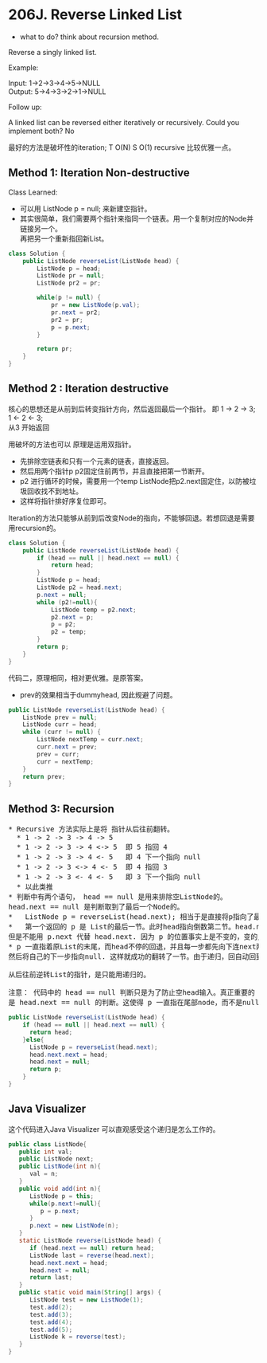 # 206J. Reverse Linked List
* what to do? think about recursion method.

Reverse a singly linked list.

Example:

Input: 1->2->3->4->5->NULL  
Output: 5->4->3->2->1->NULL

Follow up:

A linked list can be reversed either iteratively or recursively. Could you implement both? No

最好的方法是破坏性的iteration; T O(N) S O(1)
recursive 比较优雅一点。
## Method 1: Iteration Non-destructive

Class Learned:
* 可以用 ListNode p = null; 来新建空指针。
* 其实很简单，我们需要两个指针来指同一个链表。用一个复制对应的Node并链接另一个。  
再把另一个重新指回新List。

```Java
class Solution {
    public ListNode reverseList(ListNode head) {
        ListNode p = head;
        ListNode pr = null;
        ListNode pr2 = pr;

        while(p != null) {
            pr = new ListNode(p.val);
            pr.next = pr2;
            pr2 = pr;
            p = p.next;
        }

        return pr;
    }
}
```
## Method 2 : Iteration destructive
核心的思想还是从前到后转变指针方向，然后返回最后一个指针。
即 1 -> 2 -> 3;    
1 <- 2 <- 3;     
从3 开始返回    

用破坏的方法也可以
原理是运用双指针。
* 先排除空链表和只有一个元素的链表，直接返回。
* 然后用两个指针p p2固定住前两节，并且直接把第一节断开。
* p2 进行循环的时候，需要用一个temp ListNode把p2.next固定住，以防被垃圾回收找不到地址。
* 这样将指针排好序复位即可。

Iteration的方法只能够从前到后改变Node的指向，不能够回退。若想回退是需要用recursion的。


```Java
class Solution {
    public ListNode reverseList(ListNode head) {
        if (head == null || head.next == null) {
            return head;
        }
        ListNode p = head;
        ListNode p2 = head.next;
        p.next = null;
        while (p2!=null){
            ListNode temp = p2.next;
            p2.next = p;
            p = p2;
            p2 = temp;
        }
        return p;
    }
}
```
代码二，原理相同，相对更优雅。是原答案。
* prev的效果相当于dummyhead, 因此规避了问题。
```Java
public ListNode reverseList(ListNode head) {
    ListNode prev = null;
    ListNode curr = head;
    while (curr != null) {
        ListNode nextTemp = curr.next;
        curr.next = prev;
        prev = curr;
        curr = nextTemp;
    }
    return prev;
}

```
## Method 3: Recursion
<pre>
* Recursive 方法实际上是将 指针从后往前翻转。
  * 1 -> 2 -> 3 -> 4 -> 5
  * 1 -> 2 -> 3 -> 4 <-> 5  即 5 指回 4
  * 1 -> 2 -> 3 -> 4 <- 5   即 4 下一个指向 null
  * 1 -> 2 -> 3 <-> 4 <- 5  即 4 指回 3
  * 1 -> 2 -> 3 <- 4 <- 5   即 3 下一个指向 null
  * 以此类推
* 判断中有两个语句， head == null 是用来排除空ListNode的。
head.next == null 是判断取到了最后一个Node的。
*   ListNode p = reverseList(head.next); 相当于是直接将p指向了最后一位。
*   第一个返回的 p 是 List的最后一节。此时head指向倒数第二节。head.next 其实就是 p.
但是不能用 p.next 代替 head.next. 因为 p 的位置事实上是不变的，变的只是 head。
* p 一直指着原List的末尾，而head不停的回退，并且每一步都先向下连next两步自指，
然后将自己的下一步指向null. 这样就成功的翻转了一节。由于递归，回自动回到上一节。

从后往前逆转List的指针，是只能用递归的。

注意： 代码中的 head == null 判断只是为了防止空head输入。真正重要的
是 head.next == null 的判断。这使得 p 一直指在尾部node，而不是null.
</pre>
```Java
public ListNode reverseList(ListNode head) {
    if (head == null || head.next == null) {
      return head;
    }else{
      ListNode p = reverseList(head.next);
      head.next.next = head;
      head.next = null;
      return p;
    }
}
```

## Java Visualizer
这个代码进入Java Visualizer 可以直观感受这个递归是怎么工作的。
```Java
public class ListNode{
   public int val;
   public ListNode next;
   public ListNode(int n){
      val = n;
   }
   public void add(int n){
      ListNode p = this;
      while(p.next!=null){
         p = p.next;
      }
      p.next = new ListNode(n);
   }
   static ListNode reverse(ListNode head) {
      if (head.next == null) return head;
      ListNode last = reverse(head.next);
      head.next.next = head;
      head.next = null;
      return last;
   }
   public static void main(String[] args) {
      ListNode test = new ListNode(1);
      test.add(2);
      test.add(3);
      test.add(4);
      test.add(5);
      ListNode k = reverse(test);
   }
}

```
